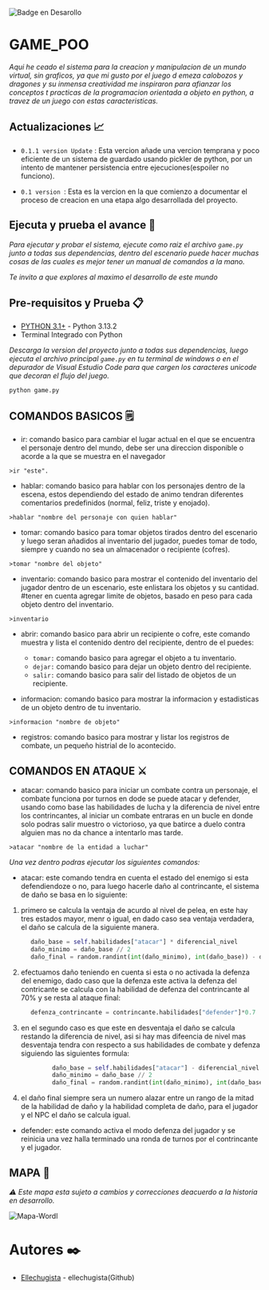  ![Badge en Desarollo](https://img.shields.io/badge/STATUS-EN%20DESAROLLO-green)
 
# GAME_POO

_Aqui he ceado el sistema para la creacion y manipulacion de un mundo virtual, sin graficos, ya que mi gusto por el juego d emeza calobozos y dragones y su inmensa creatividad me inspiraron para afianzar los conceptos t practicas de la programacion orientada a objeto en python, a travez de un juego con estas caracteristicas._

## Actualizaciones 📈

* `0.1.1 version Update` : Esta vercion añade una vercion temprana y poco eficiente de un sistema de guardado usando pickler de python, por un intento de mantener persistencia entre ejecuciones(espoiler no funciono).
   
* `0.1 version `: Esta es la vercion en la que comienzo a documentar el proceso de creacion en una etapa algo desarrollada del proyecto. 

## Ejecuta y prueba el avance 🚀

_Para ejecutar y probar el sistema, ejecute como raiz el archivo `game.py` junto a todas sus dependencias, dentro del escenario puede hacer muchas cosas de las cuales es mejor tener un manual de comandos a la mano._

_Te invito a que explores al maximo el desarrollo de este mundo_

## Pre-requisitos y Prueba 📋
* [PYTHON 3.1+](https://www.python.org/downloads/) - Python 3.13.2
* Terminal Integrado con Python

_Descarga la version del proyecto junto a todas sus dependencias, luego ejecuta el archivo principal `game.py` en tu terminal de windows o en el depurador de Visual Estudio Code para que cargen los caracteres unicode que decoran el flujo del juego._
```shell
python game.py
```
## COMANDOS BASICOS 🗒️

  * ir: comando basico para cambiar el lugar actual en el que se encuentra el personaje dentro del mundo, debe ser una direccion disponible o acorde a la que se muestra en el navegador
```shell
>ir "este".
```
  * hablar: comando basico para hablar con los personajes dentro de la escena, estos dependiendo del estado de animo tendran diferentes comentarios predefinidos (normal, feliz, triste y enojado).
```shell
>hablar "nombre del personaje con quien hablar"
```
  * tomar: comando basico para tomar objetos tirados dentro del escenario y luego seran añadidos al inventario del jugador, puedes tomar de todo, siempre y cuando no sea un almacenador o recipiente (cofres).
```shell
>tomar "nombre del objeto"
```
  * inventario: comando basico para mostrar el contenido del inventario del jugador dentro de un escenario, este enlistara los objetos y su cantidad. #tener en cuenta agregar limite de objetos, basado en peso para cada objeto dentro del inventario.
```shell
>inventario 
```

  * abrir: comando basico para abrir un recipiente o cofre, este comando muestra y lista el contenido dentro del recipiente, dentro de el puedes:
    
    - `tomar:` comando basico para agregar el objeto a tu inventario. 
    - `dejar:` comando basico para dejar un objeto dentro del recipiente. 
    - `salir:` comando basico para salir del listado de objetos de un recipiente. 

  * informacion: comando basico para mostrar la informacion y estadisticas de un objeto dentro de tu inventario.
```shell
>informacion "nombre de objeto"
```
  * registros: comando basico para mostrar y listar los registros de combate, un pequeño histrial de lo acontecido.

## COMANDOS EN ATAQUE ⚔️

  * atacar: comando basico para iniciar un combate contra un personaje, el combate funciona por turnos en dode se puede atacar y defender, usando como base las habilidades de lucha y la diferencia de nivel entre los contrincantes, al iniciar un combate entraras en un bucle en donde solo podras salir muestro o victorioso, ya que batirce a duelo contra alguien mas no da chance a intentarlo mas tarde.
```shell
>atacar "nombre de la entidad a luchar"
```

_Una vez dentro podras ejecutar los siguientes comandos:_

* atacar: este comando tendra en cuenta el estado del enemigo si esta defendiendoze o no, para luego hacerle daño al contrincante, el sistema de daño se basa en lo siguiente:

1. primero se calcula la ventaja de acurdo al nivel de pelea, en este hay tres estados mayor, menr o igual, en dado caso sea ventaja verdadera, el daño se calcula de la siguiente manera.
```python
      daño_base = self.habilidades["atacar"] * diferencial_nivel
      daño_minimo = daño_base // 2
      daño_final = random.randint(int(daño_minimo), int(daño_base)) - defenza_contrincante
```
      
2. efectuamos daño teniendo en cuenta si esta o no activada la defenza del enemigo, dado caso que la defenza este activa la defenza del contricante se calcula con la habilidad de defenza del contrincante al 70% y se resta al ataque final:
```python
      defenza_contrincante = contrincante.habilidades["defender"]*0.7
```

3. en el segundo caso es que este en desventaja el daño se calcula restando la diferencia de nivel, asi si hay mas difeencia de nivel mas desventaja tendra con respecto a sus habilidades de combate y defenza siguiendo las siguientes formula:
```python
            daño_base = self.habilidades["atacar"] - diferencial_nivel
            daño_minimo = daño_base // 2
            daño_final = random.randint(int(daño_minimo), int(daño_base)) - defenza_contrincante
```
   
4. el daño final siempre sera un numero alazar entre un rango de la mitad de la habilidad de daño y la habilidad completa de daño, para el jugador y el NPC el daño se calcula igual.

* defender: este comando activa el modo defenza del jugador y se reinicia una vez halla terminado una ronda de turnos por el contrincante y el jugador.

## MAPA 🧭
_⚠️ Este mapa esta sujeto a cambios y correcciones deacuerdo a la historia en desarrollo._

![Mapa-Wordl](https://github.com/user-attachments/assets/95c7bddc-ec3c-4a8e-800d-a97454dfbf9c)

# Autores ✒️

* [Ellechugista](https://github.com/Ellechugista) - ellechugista(Github)

